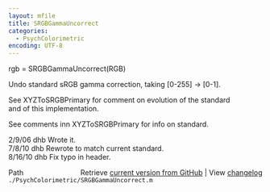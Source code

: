 ```yaml
---
layout: mfile
title: SRGBGammaUncorrect
categories:
  - PsychColorimetric
encoding: UTF-8
---
```


rgb = SRGBGammaUncorrect(RGB)  

Undo standard sRGB gamma correction, taking [0-255] -\> [0-1].  

See XYZToSRGBPrimary for comment on evolution of the standard  
and of this implementation.  

See comments inn XYZToSRGBPrimary for info on standard.  

2/9/06  dhb  Wrote it.  
7/8/10    dhb  Rewrote to match current standard.  
8/16/10   dhb  Fix typo in header.  


<div class="code_header" style="text-align:right;">
  <span style="float:left;">Path&nbsp;&nbsp;</span> <span class="counter">Retrieve <a href=
  "https://raw.github.com/Psychtoolbox-3/Psychtoolbox-3/beta/./PsychColorimetric/SRGBGammaUncorrect.m">current version from GitHub</a> | View <a href=
  "https://github.com/Psychtoolbox-3/Psychtoolbox-3/commits/beta/./PsychColorimetric/SRGBGammaUncorrect.m">changelog</a></span>
</div>
<div class="code">
  <code>./PsychColorimetric/SRGBGammaUncorrect.m</code>
</div>
